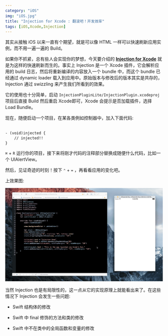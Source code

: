 ```yaml
---
category: "iOS"
img: "iOS.jpg"
title: "Injection for Xcode : 翻滚吧！开发效率"
tags: [iOS,Xcode,Injection]
---
```

其实从接触 iOS 以来一直有个期望，就是可以像 HTML 一样可以快速刷新应用实例，而不用一遍一遍的 Build。

如果你不抓紧，总有些人会实现你的梦想，今天要介绍的 [**Injection for Xcode**](https://github.com/johnno1962/injectionforxcode) 就是为这样的快速刷新而生的。事实上 Injection 是一个 Xcode 插件，它会解析应用的 build 日志，然后将重新编译的内容放入一个 bundle 中，而这个 bundle 已经通过 dynamic loader 载入到应用中。原始版本与修改后的版本其实是共存的，Injection 通过 swizzling 来产生我们所看到的效果。

它的使用也十分简单，启动 `InjectionPluginLite/InjectionPlugin.xcodeproj` 项目后直接 Build 然后重启 Xcode即可，Xcode 会提示是否加载插件，选择 Load Bundle。

现在，随便启动一个项目，在某各类例如控制器中，加入下面代码:

```objc

- (void)injected {
	// injected!!
}

```

`⌘` + `R` 运行你的项目，接下来将刚才代码的注释部分替换成随便什么代码，比如一个 UIAlertView。

然后，见证奇迹的时刻！按下 `⌃` + `=` ，再看看应用的变化吧。

上效果图:

![injection](/assets/images/posts/content/Injection.gif)

当然 Injection 也是有局限性的，这一点从它的实现原理上就能看出来了。在这些情况下 Injection 会发生一些问题:

* Swift 结构体的修改

* Swift 中 final 修饰的方法和类的修改

* Swift 中不在类中的全局函数和变量的修改





